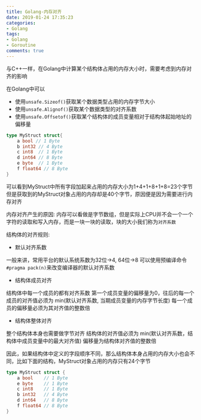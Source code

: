 ```yaml
---
title: Golang-内存对齐
date: 2019-01-24 17:35:23
categories:
- Golang
tags:
- Golang
- Goroutine
comments: true
---
```


与C++一样，在Golang中计算某个结构体占用的内存大小时，需要考虑到内存对齐的影响

在Golang中可以

- 使用`unsafe.Sizeof()`获取某个数据类型占用的内存字节大小
- 使用`unsafe.Alignof()`获取某个数据类型的对齐系数
- 使用`unsafe.Offsetof()`获取某个结构体的成员变量相对于结构体起始地址的偏移量

```Go
type MyStruct struct{
    a bool // 1 Byte
    b int32 // 4 Byte
    c int8  // 1 Byte
    d int64 // 8 Byte
    e byte  // 1 Byte
    f float64 // 8 Byte
}
```

可以看到MyStruct中所有字段加起来占用的内存大小为1+4+1+8+1+8=23个字节
但是获取到的MyStruct对象占用的内存却是40个字节，原因便是因为需要进行内存对齐

内存对齐产生的原因: 内存可以看做是字节数组，但是实际上CPU并不会一个一个字符的读取和写入内存，而是一块一块的读取，块的大小我们称为`对齐系数`

结构体的对齐规则:

- 默认对齐系数

一般来讲，常用平台的默认系统系数为32位->4, 64位->8
可以使用预编译命令`#pragma pack(n)`来改变编译器的默认对齐系数

- 结构体成员对齐

结构体中每一个成员的都有对齐系数
第一个成员变量的偏移量为0，往后的每一个成员的对齐值必须为 min(默认对齐系数, 当期成员变量的内存字节长度)
每一个成员的偏移量必须为其对齐值的整数倍

- 结构体整体对齐

整个结构体本身也需要做字节对齐
结构体的对齐值必须为 min(默认对齐系数，结构体中成员变量中的最大对齐值)
偏移量为结构体对齐值的整数倍

因此，如果结构体中定义的字段顺序不同，那么结构体本身占用的内存大小也会不同，比如下面的结构，MyStruct对象占用的内存只有24个字节

```Go
type MyStruct struct {
    a bool    // 1 Byte
    e byte    // 1 Byte
    c int8    // 1 Byte
    b int32   // 4 Byte
    d int64   // 8 Byte
    f float64 // 8 Byte
}
```